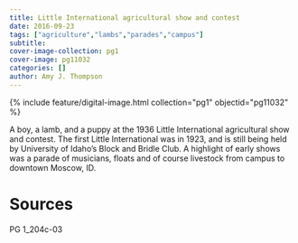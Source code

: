 ```yaml
---
title: Little International agricultural show and contest
date: 2016-09-23
tags: ["agriculture","lambs","parades","campus"]
subtitle: 
cover-image-collection: pg1
cover-image: pg11032
categories: []
author: Amy J. Thompson
---
```


{% include feature/digital-image.html collection="pg1" objectid="pg11032" %}

A boy, a lamb, and a puppy at the 1936 Little International agricultural show and contest. The first Little International was in 1923, and is still being held by University of Idaho’s Block and Bridle Club. A highlight of early shows was a parade of musicians, floats and of course livestock from campus to downtown Moscow, ID.

# Sources

PG 1_204c-03

